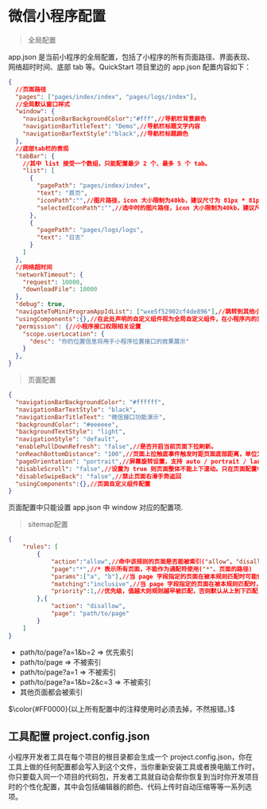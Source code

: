 # 微信小程序配置  

> 全局配置  

app.json 是当前小程序的全局配置，包括了小程序的所有页面路径、界面表现、网络超时时间、底部 tab 等。QuickStart 项目里边的 app.json 配置内容如下：

```JSON
{
  //页面路径
  "pages": ["pages/index/index", "pages/logs/index"],
  //全局默认窗口样式
  "window": {
    "navigationBarBackgroundColor":"#fff",//导航栏背景颜色
    "navigationBarTitleText": "Demo",//导航栏标题文字内容
    "navigationBarTextStyle":"black",//导航栏标题颜色
  },
  //底部tab栏的表现
  "tabBar": {
    //其中 list 接受一个数组，只能配置最少 2 个、最多 5 个 tab。
    "list": [
      {
        "pagePath": "pages/index/index",
        "text": "首页",
        "iconPath":"",//图片路径，icon 大小限制为40kb，建议尺寸为 81px * 81px，不支持网络图片,当 postion 为 top 时，不显示 icon。
        "selectedIconPath":"",//选中时的图片路径，icon 大小限制为40kb，建议尺寸为 81px * 81px，不支持网络图片。当 postion 为 top 时，不显示 icon。
      },
      {
        "pagePath": "pages/logs/logs",
        "text": "日志"
      }
    ]
  },
  //网络超时间
  "networkTimeout": {
    "request": 10000,
    "downloadFile": 10000
  },
  "debug": true,
  "navigateToMiniProgramAppIdList": ["wxe5f52902cf4de896"],//跳转到其他小程序时，需要先在配置文件中声明需要跳转的小程序 appId 列表，最多允许填写 10 个。
  "usingComponents":{},//在此处声明的自定义组件视为全局自定义组件，在小程序内的页面或自定义组件中可以直接使用而无需再声明。
  "permission": {//小程序接口权限相关设置
    "scope.userLocation": {
      "desc": "你的位置信息将用于小程序位置接口的效果展示"
    }
  },
}
```  

> 页面配置

```json
{
  "navigationBarBackgroundColor": "#ffffff",
  "navigationBarTextStyle": "black",
  "navigationBarTitleText": "微信接口功能演示",
  "backgroundColor": "#eeeeee",
  "backgroundTextStyle": "light",
  "navigationStyle": "default",
  "enablePullDownRefresh": "false",//是否开启当前页面下拉刷新。
  "onReachBottomDistance": "100",//页面上拉触底事件触发时距页面底部距离，单位为px。
  "pageOrientation": "portrait",//屏幕旋转设置，支持 auto / portrait / landscape 
  "disableScroll": "false",//设置为 true 则页面整体不能上下滚动。只在页面配置中有效，无法在 app.json 中设置
  "disableSwipeBack": "false",//禁止页面右滑手势返回
  "usingComponents":{},//页面自定义组件配置
}
```

页面配置中只能设置 app.json 中 window 对应的配置项.  

> sitemap配置

```json
{
    "rules": [
        {
            "action":"allow",//命中该规则的页面是否能被索引("allow"、"disallow")
            "page":"*",//* 表示所有页面，不能作为通配符使用("*"、页面的路径)
            "params":["a", "b"],//当 page 字段指定的页面在被本规则匹配时可能使用的页面参数名称的列表（不含参数值）
            "matching":"inclusive",//当 page 字段指定的页面在被本规则匹配时，此参数说明 params 匹配方式(exact、inclusive、exclusive、partial)
            "priority":1,//优先级，值越大则规则越早被匹配，否则默认从上到下匹配
        },{
            "action": "disallow",
            "page": "path/to/page"
        }
    ]
}
```

* path/to/page?a=1&b=2 => 优先索引
* path/to/page => 不被索引
* path/to/page?a=1 => 不被索引
* path/to/page?a=1&b=2&c=3 => 不被索引
* 其他页面都会被索引

$\color{#FF0000}{以上所有配置中的注释使用时必须去掉，不然报错。}$

## 工具配置 project.config.json

小程序开发者工具在每个项目的根目录都会生成一个 project.config.json，你在工具上做的任何配置都会写入到这个文件，当你重新安装工具或者换电脑工作时，你只要载入同一个项目的代码包，开发者工具就自动会帮你恢复到当时你开发项目时的个性化配置，其中会包括编辑器的颜色、代码上传时自动压缩等等一系列选项。
